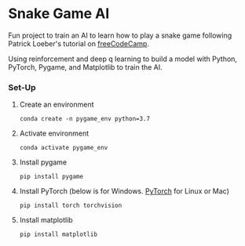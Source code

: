 # Snake Game AI

Fun project to train an AI to learn how to play a snake game following Patrick Loeber's tutorial on [freeCodeCamp](https://www.youtube.com/watch?v=L8ypSXwyBds). 

Using reinforcement and deep q learning to build a model with Python, PyTorch, Pygame, and Matplotlib to train the AI.

### Set-Up
1. Create an environment
            
    ``conda create -n pygame_env python=3.7``
2. Activate environment

    ``conda activate pygame_env``
3. Install pygame

    ``pip install pygame``
4. Install PyTorch (below is for Windows. [PyTorch](https://pytorch.org/get-started/locally/) for Linux or Mac)

    ``pip install torch torchvision`` 
5. Install matplotlib

    ``pip install matplotlib``